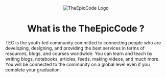 <div align="center">
  <img alt="TheEpicCode Logo" src="https://github.com/theepiccode/TEC-Assets/blob/main/Images/slim-banner.png?raw=true">
</div>

<div align="center">
  <h1>What is the TheEpicCode ?</h1>
</div>

TEC is the youth-led community committed to connecting people who are developing, designing, and providing the best services in terms of resources, blogs, and courses worldwide. You can learn and teach by writing blogs, notebooks, articles, feeds, making videos, and much more. You will be connected to the community on a global level even if you complete your graduation.
